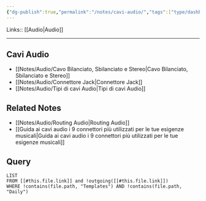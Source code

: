 ```yaml
---
{"dg-publish":true,"permalink":"/notes/cavi-audio/","tags":["type/dashboard/MOC"]}
---
```


Links:: [[Audio\|Audio]]

---
## Cavi Audio

- [[Notes/Audio/Cavo Bilanciato, Sbilanciato e Stereo\|Cavo Bilanciato, Sbilanciato e Stereo]]
- [[Notes/Audio/Connettore Jack\|Connettore Jack]]
- [[Notes/Audio/Tipi di cavi Audio\|Tipi di cavi Audio]]





## Related Notes

- [[Notes/Audio/Routing Audio\|Routing Audio]]
- [[Guida ai cavi audio i 9 connettori più utilizzati per le tue esigenze musicali\|Guida ai cavi audio i 9 connettori più utilizzati per le tue esigenze musicali]]


## Query

```dataview
LIST
FROM [[#this.file.link]] and !outgoing([[#this.file.link]])
WHERE !contains(file.path, "Templates") AND !contains(file.path, "Daily") 
```